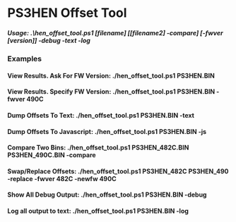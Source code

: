 # PS3HEN Offset Tool

##### Usage: .\hen_offset_tool.ps1 [filename] [[filename2] -compare] [-fwver [version]] -debug -text -log
     
### Examples<br>
#### View Results. Ask For FW Version: ./hen_offset_tool.ps1 PS3HEN.BIN

#### View Results. Specify FW Version: ./hen_offset_tool.ps1 PS3HEN.BIN -fwver 490C

#### Dump Offsets To Text: ./hen_offset_tool.ps1 PS3HEN.BIN -text

#### Dump Offsets To Javascript: ./hen_offset_tool.ps1 PS3HEN.BIN -js

#### Compare Two Bins: ./hen_offset_tool.ps1 PS3HEN_482C.BIN PS3HEN_490C.BIN -compare

#### Swap/Replace Offsets: ./hen_offset_tool.ps1 PS3HEN_482C PS3HEN_490 -replace -fwver 482C -newfw 490C

#### Show All Debug Output: ./hen_offset_tool.ps1 PS3HEN.BIN -debug

#### Log all output to text: ./hen_offset_tool.ps1 PS3HEN.BIN -log
